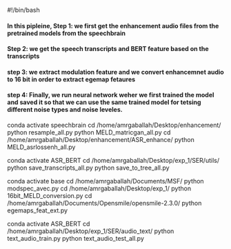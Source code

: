 #!/bin/bash

#### In this pipleine, Step 1: we first get the enhancement audio files from the pretrained models from the speechbrain
#### Step 2: we get the speech transcripts and BERT feature based on the transcripts
#### step 3: we extract modulation feature and we convert enhancemnet audio to 16 bit in order to extract egemap fetaures
#### step 4: Finally, we run neural network weher we first trained the model and saved it so that we can use the same trained model for tetsing different noise types and noise leveles. 

conda activate speechbrain
cd /home/amrgaballah/Desktop/enhancement/
python resample_all.py
python MELD_matricgan_all.py
cd /home/amrgaballah/Desktop/enhancement/ASR_enhance/
python MELD_asrlossenh_all.py




conda activate ASR_BERT
cd /home/amrgaballah/Desktop/exp_1/SER/utils/
python save_transcripts_all.py
python save_to_tree_all.py



conda activate base
cd /home/amrgaballah/Documents/MSF/
python modspec_avec.py
cd /home/amrgaballah/Desktop/exp_1/
python 16bit_MELD_conversion.py
cd /home/amrgaballah/Documents/Opensmile/opensmile-2.3.0/
python egemaps_feat_ext.py


conda activate ASR_BERT
cd /home/amrgaballah/Desktop/exp_1/SER/audio_text/
python text_audio_train.py
python text_audio_test_all.py
